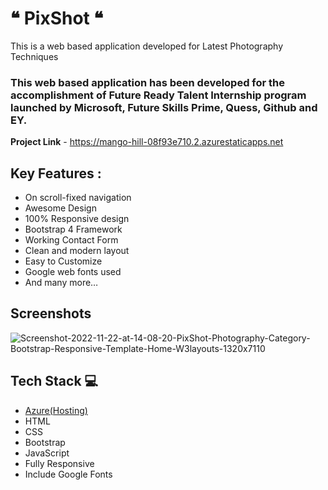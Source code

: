 # ❝ PixShot ❝

This is a web based application developed for Latest Photography Techniques

### This web based  application has been developed for the accomplishment of Future Ready Talent Internship program launched by Microsoft, Future Skills Prime, Quess, Github and EY.


**Project Link** - https://mango-hill-08f93e710.2.azurestaticapps.net

## Key Features : 

- On scroll-fixed navigation
- Awesome Design
- 100% Responsive design
- Bootstrap 4 Framework
- Working Contact Form
- Clean and modern layout
- Easy to Customize
- Google web fonts used
- And many more…


## Screenshots
![Screenshot-2022-11-22-at-14-08-20-PixShot-Photography-Category-Bootstrap-Responsive-Template-Home-W3layouts-1320x7110](https://user-images.githubusercontent.com/113703813/207553591-ccb231d5-631a-42fb-b47d-5b3a97a9f6b6.png)

## Tech Stack 💻

- [Azure(Hosting)](https://azure.microsoft.com/en-in/features/azure-portal/)
- HTML
- CSS
- Bootstrap
- JavaScript
- Fully Responsive
- Include Google Fonts 

